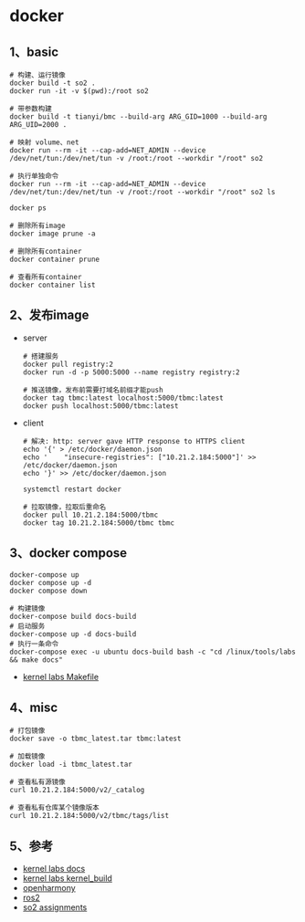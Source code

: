 # docker

## 1、basic

``` shell
# 构建、运行镜像
docker build -t so2 .
docker run -it -v $(pwd):/root so2

# 带参数构建
docker build -t tianyi/bmc --build-arg ARG_GID=1000 --build-arg ARG_UID=2000 .

# 映射 volume、net
docker run --rm -it --cap-add=NET_ADMIN --device /dev/net/tun:/dev/net/tun -v /root:/root --workdir "/root" so2

# 执行单独命令
docker run --rm -it --cap-add=NET_ADMIN --device /dev/net/tun:/dev/net/tun -v /root:/root --workdir "/root" so2 ls

docker ps

# 删除所有image
docker image prune -a

# 删除所有container
docker container prune

# 查看所有container
docker container list
```



## 2、发布image

- server

  ```shell
  # 搭建服务
  docker pull registry:2
  docker run -d -p 5000:5000 --name registry registry:2
  
  # 推送镜像，发布前需要打域名前缀才能push
  docker tag tbmc:latest localhost:5000/tbmc:latest
  docker push localhost:5000/tbmc:latest
  ```

- client

  ```shell
  # 解决: http: server gave HTTP response to HTTPS client
  echo '{' > /etc/docker/daemon.json
  echo '    "insecure-registries": ["10.21.2.184:5000"]' >> /etc/docker/daemon.json
  echo '}' >> /etc/docker/daemon.json
  
  systemctl restart docker
  
  # 拉取镜像，拉取后重命名
  docker pull 10.21.2.184:5000/tbmc
  docker tag 10.21.2.184:5000/tbmc tbmc
  ```

## 3、docker compose

```shell
docker-compose up
docker compose up -d
docker compose down

# 构建镜像
docker-compose build docs-build
# 启动服务
docker-compose up -d docs-build
# 执行一条命令
docker-compose exec -u ubuntu docs-build bash -c "cd /linux/tools/labs && make docs"
```

- [kernel labs Makefile](https://github.com/linux-kernel-labs/linux/blob/master/tools/labs/Makefile)

## 4、misc

```shell
# 打包镜像
docker save -o tbmc_latest.tar tbmc:latest

# 加载镜像
docker load -i tbmc_latest.tar

# 查看私有源镜像
curl 10.21.2.184:5000/v2/_catalog

# 查看私有仓库某个镜像版本
curl 10.21.2.184:5000/v2/tbmc/tags/list
```

## 5、参考

- [kernel labs docs](https://github.com/linux-kernel-labs/linux/blob/master/tools/labs/docker/docs)
- [kernel labs kernel_build](https://github.com/linux-kernel-labs/linux/tree/master/tools/labs/docker/kernel)
- [openharmony](https://gitee.com/openharmony/docs/tree/OpenHarmony-4.0-Release/docker)
- [ros2](https://github.com/ros2/ros2_documentation/tree/rolling/docker/image)
- [so2 assignments](https://gitlab.cs.pub.ro/so2/so2-assignments)
